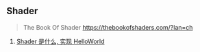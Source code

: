 ## Shader

> The Book Of Shader https://thebookofshaders.com/?lan=ch

1. [Shader 是什么, 实现 HelloWorld](./1.md)
